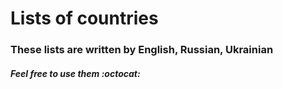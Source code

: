 # Lists of countries 
### These lists are written by **English, Russian, Ukrainian**
##### Feel free to use them :octocat:
